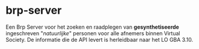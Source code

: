 # brp-server

Een Brp Server voor het zoeken en raadplegen van **gesynthetiseerde** ingeschreven "*natuurlijke*" personen voor alle afnemers binnen Virtual Society. De informatie die de API levert is herleidbaar naar het LO GBA 3.10.
